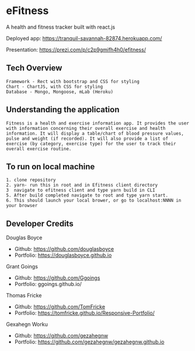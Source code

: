 # eFitness

A health and fitness tracker built with react.js

Deployed app: https://tranquil-savannah-82874.herokuapp.com/

Presentation: https://prezi.com/p/c2p9gmifh4h0/efitness/

## Tech Overview

    Framework - Rect with bootstrap and CSS for styling
    Chart - ChartJS, with CSS for styling
    Database - Mongo, Mongoose, mLab (Heroku)

## Understanding the application

    Fitness is a health and exercise information app. It provides the user with information concerning their overall exercise and health information. It will display a table/chart of blood pressure values, pulse and weight (if recorded). It will also provide a list of exercise (by category, exercise type) for the user to track their overall exercise routine.

## To run on local machine

    1. clone repository
    2. yarn- run this in root and in Efitness client directory
    3  navigate to efitness client and type yarn build in CLI
    5. After build completed navigate to root and type yarn start.
    6. This should launch your local brower, or go to localhost:NNNN in your browser

## Developer Credits

Douglas Boyce

- Github: https://github.com/douglasboyce
- Portfolio: https://douglasboyce.github.io

Grant Goings

- Github: https://github.com/Ggoings
- Portfolio: ggoings.github.io/

Thomas Fricke

- Github: https://github.com/TomFricke
- Portfolio: https://tomfricke.github.io/Responsive-Portfolio/

Gexahegn Worku

- Github: https://github.com/gezahegnw
- Portfolio: https://github.com/gezahegnw/gezahegnw.github.io
